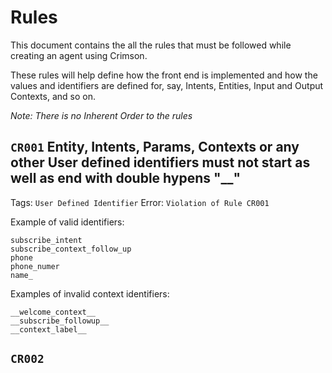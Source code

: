 # Rules
This document contains the all the rules that must be followed while creating an agent using Crimson.

These rules will help define how the front end is implemented and how the values and identifiers are defined for, say, Intents, Entities, Input and Output Contexts, and so on.

*Note: There is no Inherent Order to the rules*

## `CR001` Entity, Intents, Params, Contexts or any other User defined identifiers must not start as well as end with double hypens "__"
Tags: `User Defined Identifier`
Error: `Violation of Rule CR001`

Example of valid identifiers:
```
subscribe_intent
subscribe_context_follow_up
phone
phone_numer
name_
```
Examples of invalid context identifiers:
```
__welcome_context__
__subscribe_followup__
__context_label__
```
## `CR002`